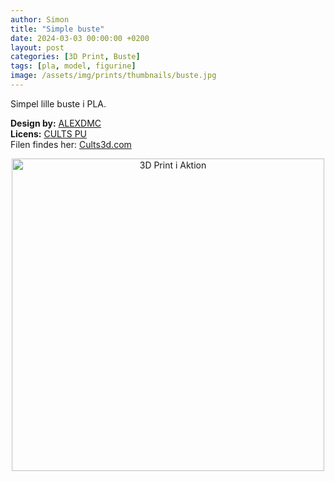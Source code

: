 ```yaml
---
author: Simon
title: "Simple buste"
date: 2024-03-03 00:00:00 +0200
layout: post
categories: [3D Print, Buste]
tags: [pla, model, figurine]
image: /assets/img/prints/thumbnails/buste.jpg
---
```


Simpel lille buste i PLA.


**Design by:** [ALEXDMC](https://cults3d.com/en/users/AlexDMC)  
**Licens:** [CULTS PU](https://cults3d.com/en/licenses#cults_pu)  
Filen findes her: [Cults3d.com](https://cults3d.com/en/3d-model/naughties/sexy-busto-de-chica-oppai)  

<div style="text-align:center;">
    <img src="/assets/img/prints/buste.gif" alt="3D Print i Aktion" style="width:auto; height:500px;">
</div>

